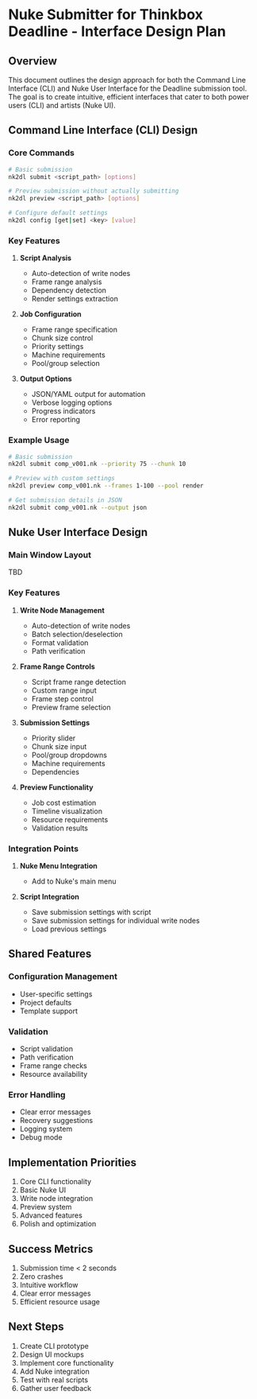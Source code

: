 # Nuke Submitter for Thinkbox Deadline - Interface Design Plan

## Overview
This document outlines the design approach for both the Command Line Interface (CLI) and Nuke User Interface for the Deadline submission tool. The goal is to create intuitive, efficient interfaces that cater to both power users (CLI) and artists (Nuke UI).

## Command Line Interface (CLI) Design

### Core Commands
```bash
# Basic submission
nk2dl submit <script_path> [options]

# Preview submission without actually submitting
nk2dl preview <script_path> [options]

# Configure default settings
nk2dl config [get|set] <key> [value]
```

### Key Features
1. **Script Analysis**
   - Auto-detection of write nodes
   - Frame range analysis
   - Dependency detection
   - Render settings extraction

2. **Job Configuration**
   - Frame range specification
   - Chunk size control
   - Priority settings
   - Machine requirements
   - Pool/group selection

3. **Output Options**
   - JSON/YAML output for automation
   - Verbose logging options
   - Progress indicators
   - Error reporting

### Example Usage
```bash
# Basic submission
nk2dl submit comp_v001.nk --priority 75 --chunk 10

# Preview with custom settings
nk2dl preview comp_v001.nk --frames 1-100 --pool render

# Get submission details in JSON
nk2dl submit comp_v001.nk --output json
```

## Nuke User Interface Design

### Main Window Layout
TBD

### Key Features
1. **Write Node Management**
   - Auto-detection of write nodes
   - Batch selection/deselection
   - Format validation
   - Path verification

2. **Frame Range Controls**
   - Script frame range detection
   - Custom range input
   - Frame step control
   - Preview frame selection

3. **Submission Settings**
   - Priority slider
   - Chunk size input
   - Pool/group dropdowns
   - Machine requirements
   - Dependencies

4. **Preview Functionality**
   - Job cost estimation
   - Timeline visualization
   - Resource requirements
   - Validation results

### Integration Points
1. **Nuke Menu Integration**
   - Add to Nuke's main menu

2. **Script Integration**
   - Save submission settings with script
   - Save submission settings for individual write nodes
   - Load previous settings

## Shared Features

### Configuration Management
- User-specific settings
- Project defaults
- Template support

### Validation
- Script validation
- Path verification
- Frame range checks
- Resource availability

### Error Handling
- Clear error messages
- Recovery suggestions
- Logging system
- Debug mode

## Implementation Priorities
1. Core CLI functionality
2. Basic Nuke UI
3. Write node integration
4. Preview system
5. Advanced features
6. Polish and optimization

## Success Metrics
1. Submission time < 2 seconds
2. Zero crashes
3. Intuitive workflow
4. Clear error messages
5. Efficient resource usage

## Next Steps
1. Create CLI prototype
2. Design UI mockups
3. Implement core functionality
4. Add Nuke integration
5. Test with real scripts
6. Gather user feedback 